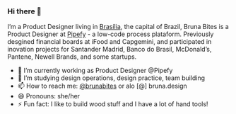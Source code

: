 ### Hi there 👋

<!--
**brunabites/brunabites** is a ✨ _special_ ✨ repository because its `README.md` (this file) appears on your GitHub profile.-->

I’m a Product Designer living in [Brasília](https://en.wikipedia.org/wiki/Bras%C3%ADlia), the capital of Brazil, Bruna Bites is a Product Designer at [Pipefy](https://pipefy.com) - a low-code process plataform. Previously desgined financial boards at iFood and Capgemini, and participated in inovation projects for Santander Madrid, Banco do Brasil, McDonald’s, Pantene, Newell Brands, and some startups.

- 🔭 I’m currently working as Product Designer @Pipefy
- 🌱 I’m studying design operations, design practice, team building
- 📫 How to reach me: [@brunabites](https://twitter.com/brunabites) or alo [@] bruna.design
- 😄 Pronouns: she/her
- ⚡ Fun fact: I like to build wood stuff and I have a lot of hand tools!
